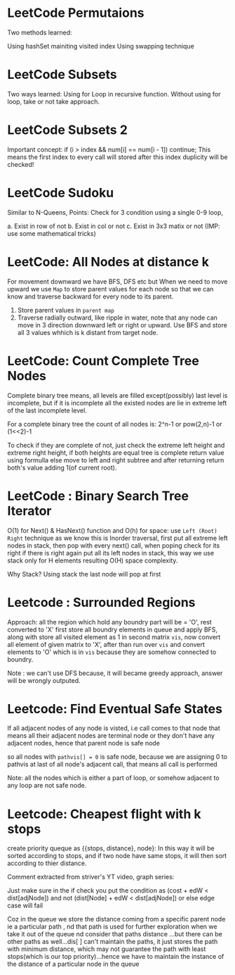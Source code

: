 # LeetCode Permutaions

Two methods learned:

Using hashSet mainiting visited index
Using swapping technique

# LeetCode Subsets

Two ways learned:
Using for Loop in recursive function. 
Without using for loop, take or not take approach.

# LeetCode Subsets 2

Important concept:
if (i > index && num[i] == num[i - 1]) continue;
This means the first index to every call will stored after this index duplicity will be checked!

# LeetCode Sudoku

Similar to N-Queens, Points:
Check for 3 condition using a single 0-9 loop,

a. Exist in row of not
b. Exist in col or not
c. Exist in 3x3 matix or not (IMP: use some mathematical tricks)

# LeetCode: All Nodes at distance k

For movement downward we have BFS, DFS etc but When we need to move upward we use `Map` to store parent values for each node so that we can know and traverse backward for every node to its parent.

1. Store parent values in `parent map` 
2. Traverse radially outward, like ripple in water, note that any node can move in 3 direction downward left or right or upward. Use BFS and store all 3 values whhich is k distant from target node.

# LeetCode: Count Complete Tree Nodes

Complete binary tree means, all levels are filled except(possibly) last level is incomplete, but if it is incomplete all the existed nodes are lie in extreme left of the last incomplete level.

For a complete binary tree the count of all nodes is: 2^n-1 or pow(2,n)-1 or (1<<2)-1

To check if they are complete of not, just check the extreme left height and extreme right height, if both heights are equal tree is complete return value using formulla else move to left and right subtree and after returning return both's value adding 1(of current root).

# LeetCode : Binary Search Tree Iterator

O(1) for Next() & HasNext() function and O(h) for space:
use ```Left (Root) Right``` technique as we know this is Inorder traversal, first put all extreme left nodes in stack, then pop with every next() call, when poping check for its right if there is right again put all its left nodes in stack, this way we use stack only for H elements resulting O(H) space complexity.

Why Stack?
Using stack the last node will pop at first

# Leetcode : Surrounded Regions

Approach: all the region which hold any boundry part will be = 'O', rest converted to 'X'
first store all boundry elements in queue and apply BFS, along with store all visited element as 1 in second matrix `vis`, now convert all element of given matrix to 'X', after than run over `vis` and convert elements to 'O' which is in `vis` because they are somehow connected to boundry.

Note : we can't use DFS because, it will became greedy approach, answer will be wrongly outputed.

# Leetcode: Find Eventual Safe States

If all adjacent nodes of any node is visted, i.e call comes to that node that means all their adjacent nodes are terminal node or they don't have any adjacent nodes, hence that parent node is safe node

so all nodes with `pathvis[] = 0` is safe node, because we are assigning 0 to pathvis at last of all node's adjacent call, that means all call is performed

Note: all the nodes which is either a part of loop, or somehow adjacent to any loop are not safe node.

# Leetcode: Cheapest flight with k stops

create priority queque as {{stops, distance}, node}: In this way it will be sorted according to stops, and if two node have same stops, it will then sort according to thier distance.

Comment extracted from striver's YT video, graph series:

Just make sure in the if check you put the condition as (cost + edW < dist[adjNode]) and not (dist[Node] + edW < dist[adjNode]) or else edge case will fail

Coz in the queue we store the distance coming from a specific parent node ie a particular path , nd that path is used for further exploration when we take it out of the queue nd consider that paths distance ...but there can be other paths as well...dis[ ] can't maintain the paths, it just stores the path with minimum distance, which may not guarantee the path with least stops(which is our top priority)...hence we have to maintain the instance of the distance of a particular node in the queue


